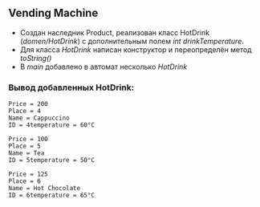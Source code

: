 ## Vending Machine

- Создан наследник Product, реализован класс HotDrink (*domen/HotDrink*) с дополнительным полем *int drinkTemperature*.
- Для класса *HotDrink* написан конструктор и переопределён метод *toString()*
- В *main* добавлено в автомат несколько *HotDrink*

### Вывод добавленных HotDrink:
```
Price = 200
Place = 4
Name = Cappuccino
ID = 4temperature = 60°C

Price = 100
Place = 5
Name = Tea
ID = 5temperature = 50°C

Price = 125
Place = 6
Name = Hot Chocolate
ID = 6temperature = 65°C
```
